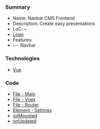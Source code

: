 ### Summary
- Name: Navbar CMS Frontend
- Description: Create easy presentations
- LoC: ~
- [Logo]()
- Features:
- \--- Navbar

### Technologies
- [Vue](https://vuejs.org)

### Code
- [File - Main]()
- [File - Vuex]()
- [File - Router]()
- [Element - Settings]()
- [onMounted]()
- [onUpdated]()